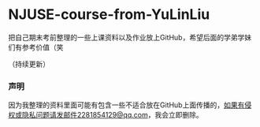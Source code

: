 # NJUSE-course-from-YuLinLiu
把自己期末考前整理的一些上课资料以及作业放上GitHub，希望后面的学弟学妹们有参考价值（笑

（持续更新）

### 声明
因为我整理的资料里面可能有包含一些不适合放在GitHub上面传播的，如果有侵权或隐私问题请发邮件2281854129@qq.com，我会立即删除。

